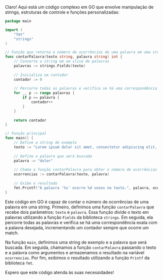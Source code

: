 Claro! Aqui está um código complexo em GO que envolve manipulação de strings, estruturas de controle e funções personalizadas:

```go
package main

import (
	"fmt"
	"strings"
)

// Função que retorna o número de ocorrências de uma palavra em uma string
func contarPalavra(texto string, palavra string) int {
	// Converte a string em um slice de palavras
	palavras := strings.Fields(texto)
	
	// Inicializa um contador
	contador := 0
	
	// Percorre todas as palavras e verifica se há uma correspondência exata com a palavra desejada
	for _, p := range palavras {
		if p == palavra {
			contador++
		}
	}
	
	return contador
}

// Função principal
func main() {
	// Define a string de exemplo
	texto := "Lorem ipsum dolor sit amet, consectetur adipiscing elit, sed do eiusmod tempor incididunt ut labore et dolore magna aliqua."
	
	// Define a palavra que será buscada
	palavra := "dolor"
	
	// Chama a função contarPalavra para obter o número de ocorrências da palavra no texto
	ocorrencias := contarPalavra(texto, palavra)
	
	// Exibe o resultado
	fmt.Printf("A palavra '%s' ocorre %d vezes no texto.", palavra, ocorrencias)
}
```

Este código em GO é capaz de contar o número de ocorrências de uma palavra em uma string. Primeiro, definimos uma função `contarPalavra` que recebe dois parâmetros: `texto` e `palavra`. Essa função divide o texto em palavras utilizando a função `Fields` da biblioteca `strings`. Em seguida, ela percorre todas as palavras e verifica se há uma correspondência exata com a palavra desejada, incrementando um contador sempre que ocorre um match.

Na função `main`, definimos uma string de exemplo e a palavra que será buscada. Em seguida, chamamos a função `contarPalavra` passando o texto e a palavra como argumentos e armazenamos o resultado na variável `ocorrencias`. Por fim, exibimos o resultado utilizando a função `Printf` da biblioteca `fmt`.

Espero que este código atenda às suas necessidades!